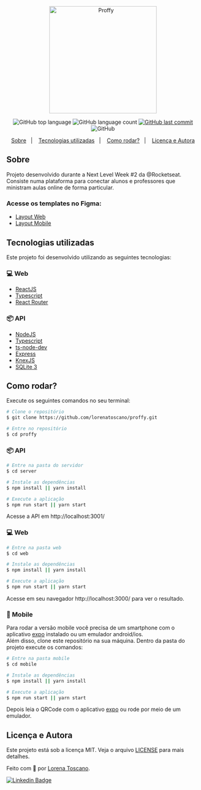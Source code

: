 <p align="center">
   <img src="https://user-images.githubusercontent.com/52718710/89372089-94173a00-d6bb-11ea-940c-f9f919fdb83c.png" alt="Proffy" width="280"/>
</p>

<p align="center">
  <img alt="GitHub top language" src="https://img.shields.io/github/languages/top/lorenatoscano/proffy.svg">

  <img alt="GitHub language count" src="https://img.shields.io/github/languages/count/lorenatoscano/proffy.svg">
  
  <a href="https://github.com/rafacdomin/proffy/commits/master">
    <img alt="GitHub last commit" src="https://img.shields.io/github/last-commit/lorenatoscano/proffy.svg">
  </a>

  <img alt="GitHub" src="https://img.shields.io/github/license/lorenatoscano/proffy.svg">
</p>

<p align="center">
  <a href="#sobre">Sobre</a>&nbsp;&nbsp;&nbsp;|&nbsp;&nbsp;&nbsp;
  <a href="#tecnologias-utilizadas">Tecnologias utilizadas</a>&nbsp;&nbsp;&nbsp;|&nbsp;&nbsp;&nbsp;
  <a href="#como-rodar">Como rodar?</a>&nbsp;&nbsp;&nbsp;|&nbsp;&nbsp;&nbsp;
  <a href="#licença-e-autora">Licença e Autora</a>
</p>

## Sobre
Projeto desenvolvido durante a Next Level Week #2 da @Rocketseat. Consiste numa plataforma para conectar alunos e professores que ministram aulas online de forma particular.


### Acesse os templates no Figma:
- [Layout Web](https://www.figma.com/file/GHGS126t7WYjnPZdRKChJF/Proffy-Web)
- [Layout Mobile](https://www.figma.com/file/e33KvgUpFdunXxJjHnK7CG/Proffy-Mobile)


## Tecnologias utilizadas

Este projeto foi desenvolvido utilizando as seguintes tecnologias:

### 💻 Web
- [ReactJS](https://reactjs.org/)
- [Typescript](https://www.typescriptlang.org/)
- [React Router](https://github.com/ReactTraining/react-router)

### 📦 API
- [NodeJS](https://nodejs.org/en/)
- [Typescript](https://www.typescriptlang.org/)
- [ts-node-dev](https://github.com/whitecolor/ts-node-dev)
- [Express](https://expressjs.com/)
- [KnexJS](http://knexjs.org/)
- [SQLite 3](https://www.npmjs.com/package/sqlite3)


## Como rodar?

Execute os seguintes comandos no seu terminal:

```bash
# Clone o repositório
$ git clone https://github.com/lorenatoscano/proffy.git

# Entre no repositório
$ cd proffy
```

### 📦 API

```bash
# Entre na pasta do servidor
$ cd server

# Instale as dependências
$ npm install || yarn install 

# Execute a aplicação
$ npm run start || yarn start 
```

Acesse a API em http://localhost:3001/

### 💻 Web

```bash
# Entre na pasta web
$ cd web

# Instale as dependências
$ npm install || yarn install 

# Execute a aplicação
$ npm run start || yarn start 
```

Acesse em seu navegador http://localhost:3000/ para ver o resultado.

### 📱 Mobile

Para rodar a versão mobile você precisa de um smartphone com o aplicativo [expo](https://play.google.com/store/apps/details?id=host.exp.exponent) instalado ou um emulador android/ios.
<br />
Além disso, clone este repositório na sua máquina. Dentro da pasta do projeto execute os comandos:

```bash
# Entre na pasta mobile
$ cd mobile

# Instale as dependências
$ npm install || yarn install 

# Execute a aplicação
$ npm run start || yarn start
```

Depois leia o QRCode com o aplicativo [expo](https://play.google.com/store/apps/details?id=host.exp.exponent) ou rode por meio de um emulador.


## Licença e Autora

Este projeto está sob a licença MIT. Veja o arquivo [LICENSE](https://github.com/lorenatoscano/proffy/master/LICENSE) para mais detalhes.

Feito com :purple_heart: por [Lorena Toscano](https://github.com/lorenatoscano).


[![Linkedin Badge](https://img.shields.io/badge/-Lorena_Toscano-blue?style=flat-square&logo=Linkedin&logoColor=white&link=https://www.linkedin.com/in/lorena-toscano-243432183/)](https://www.linkedin.com/in/lorena-toscano-243432183/)

